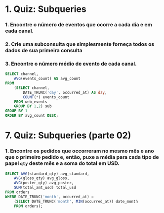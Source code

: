 # 1. Quiz: Subqueries

### 1. Encontre o número de eventos que ocorre a cada dia e em cada canal.
### 2. Crie uma subconsulta que simplesmente forneça todos os dados de sua primeira consulta
### 3. Encontre o número médio de evento de cada canal. 

```sql
SELECT channel,
    AVG(events_count) AS avg_count
FROM
    (SELECT channel,
        DATE_TRUNC('day', occurred_at) AS day,
        COUNT(*) events_count
    FROM web_events
    GROUP BY 1,2) sub
GROUP BY 1
ORDER BY avg_count DESC;
```

# 7. Quiz: Subqueries (parte 02)

### 1. Encontre os pedidos que occorreram no mesmo mês e ano que o primeiro pedido e, então, puxe a média para cada tipo de papel `qty` deste mês e a soma do total em USD.

```sql
SELECT AVG(standard_qty) avg_standard,
    AVG(gloss_qty) avg_gloss,
    AVG(poster_qty) avg_poster,
    SUM(total_amt_usd) total_usd
FROM orders
WHERE DATE_TRUNC('month', occurred_at) = 
    (SELECT DATE_TRUNC('month', MIN(occurred_at)) date_month
    FROM orders);

```